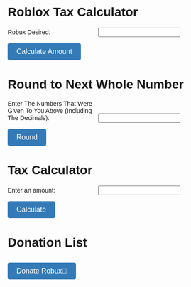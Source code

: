 <html>
<head>
  <title>Roblox Tax Calculator</title>
  <style>
    body {
      font-family: Arial, sans-serif;
      margin: 20px;
    }

    h1 {
      text-align: center;
    }

    .input-group {
      margin-bottom: 10px;
    }

    label {
      display: inline-block;
      width: 200px;
    }

    input[type="number"] {
      width: 200px;
    }

    button {
      padding: 10px 20px;
      font-size: 16px;
      background-color: #337ab7;
      color: #fff;
      border: none;
      border-radius: 4px;
      cursor: pointer;
    }

    .result {
      margin-top: 20px;
      font-weight: bold;
    }
  </style>
</head>
<body>
  <h1>Roblox Tax Calculator</h1>

  <div class="input-group">
    <label for="robux-desired">Robux Desired:</label>
    <input type="number" id="robux-desired">
  </div>

  <button onclick="calculateAmount()">Calculate Amount</button>

  <div class="result" id="amount-needed"></div>

  <script>
    function calculateAmount() {
      var robuxDesired = document.getElementById("robux-desired").value;
      var taxRate = 0.3; // Assuming a 30% tax rate
      var amountNeeded = robuxDesired / (1 - taxRate);

      document.getElementById("amount-needed").textContent = "Amount Needed: " + amountNeeded.toFixed(2) + " Robux";
    }
  </script>
</body>
</html>

<html>
<head>
  <title>Round to Next Whole Number</title>
  <script>
    function roundNumbers() {
      var numbers = document.getElementById("numbers").value;
      var numbersArray = numbers.split(",");

      var roundedNumbers = numbersArray.map(function(number) {
        return Math.ceil(parseFloat(number));
      });

      document.getElementById("result").textContent = "Rounded Numbers: " + roundedNumbers.join(", ");
    }
  </script>
</head>
<body>
  <h1>Round to Next Whole Number</h1>

  <div>
    <label for="numbers">Enter The Numbers That Were Given To You Above (Including The Decimals):</label>
    <input type="text" id="numbers">
  </div>

  <button onclick="roundNumbers()">Round</button>

  <div id="result"></div>
</body>
</html>

<html>
<head>
  <title>Plugin the whole number to see if you get the right amount needed</title>
  <script>
    function calculateAmount() {
      var inputAmount = document.getElementById("input-amount").value;
      var taxRate = 0.3;
      var amountAfterTax = inputAmount * (1 - taxRate);

      document.getElementById("result").textContent = "Amount After Tax: " + amountAfterTax.toFixed(2);
    }
  </script>
</head>
<body>
  <h1>Tax Calculator</h1>

  <div>
    <label for="input-amount">Enter an amount:</label>
    <input type="number" id="input-amount">
  </div>

  <button onclick="calculateAmount()">Calculate</button>

  <div id="result"></div>
</body>
</html>

<html>
<head>
  <title>Donation List</title>
</head>
<body>
  <h1>Donation List</h1>
</body>
</html>

<html>
<head>
  <title>Donate Button</title>
  <style>
    .donate-button {
      display: block;
      margin: 10px auto;
      padding: 10px 20px;
      font-size: 18px;
      text-align: center;
      color: #fff;
      background-color: #337ab7;
      border: none;
      border-radius: 4px;
      text-decoration: none;
      cursor: pointer;
    }
  </style>
</head>
<body>
  <a class="donate-button" href="https://www.roblox.com/catalog/6735118737/Dark-Blue-Fendi-Hoodie" target="_blank">Donate Robux💎</a>
</body>
</html>

<html>
<head>
  <title>Donate Button</title>
  <style>
    .donate-button {
      display: inline-block;
      padding: 10px 20px;
      font-size: 16px;
      text-align: center;
      color: #fff;
      background-color: #337ab7;
      border: none;
      border-radius: 4px;
      text-decoration: none;
      cursor: pointer;
    }
  </style>
</head>
<body>
